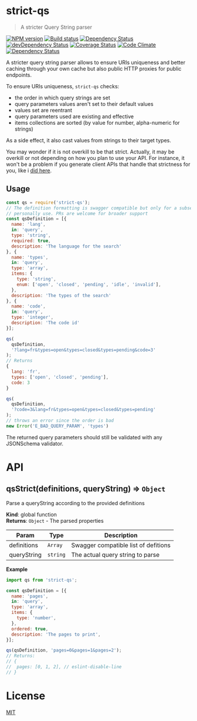 <!--
# This file is automatically generated by a `metapak`
# module. Do not change it elsewhere, changes would
# be overriden.
-->
# strict-qs
> A stricter Query String parser

[![NPM version](https://badge.fury.io/js/strict-qs.svg)](https://npmjs.org/package/strict-qs)
[![Build status](https://secure.travis-ci.org/nfroidure/strict-qs.svg)](https://travis-ci.org/nfroidure/strict-qs)
[![Dependency Status](https://david-dm.org/nfroidure/strict-qs.svg)](https://david-dm.org/nfroidure/strict-qs)
[![devDependency Status](https://david-dm.org/nfroidure/strict-qs/dev-status.svg)](https://david-dm.org/nfroidure/strict-qs#info=devDependencies)
[![Coverage Status](https://coveralls.io/repos/nfroidure/strict-qs/badge.svg?branch=master)](https://coveralls.io/r/nfroidure/strict-qs?branch=master)
[![Code Climate](https://codeclimate.com/github/nfroidure/strict-qs.svg)](https://codeclimate.com/github/nfroidure/strict-qs)
[![Dependency Status](https://dependencyci.com/github/nfroidure/strict-qs/badge)](https://dependencyci.com/github/nfroidure/strict-qs)


A stricter query string parser allows to ensure URIs uniqueness and better
 caching through your own cache but also public HTTP proxies for public
 endpoints.

To ensure URIs uniqueness, `strict-qs` checks:
- the order in which query strings are set
- query parameters values aren't set to their default values
- values set are reentrant
- query parameters used are existing and effective
- items collections are sorted (by value for number, alpha-numeric for strings)

As a side effect, it also cast values from strings to their target types.

You may wonder if it is not overkill to be that strict. Actually, it may
 be overkill or not depending on how you plan to use your API. For instance,
 it won't be a problem if you generate client APIs that handle that strictness
 for you, like i
 [did here](https://github.com/nfroidure/asttpl/blob/master/src/realworld.mocha.js).

## Usage

```js
const qs = require('strict-qs');
// The definition formatting is swagger compatible but only for a subset i
// personally use. PRs are welcome for broader support
const qsDefinition = [{
  name: 'lang',
  in: 'query',
  type: 'string',
  required: true,
  description: 'The language for the search'
}, {
  name: 'types',
  in: 'query',
  type: 'array',
  items: {
    type: 'string',
    enum: ['open', 'closed', 'pending', 'idle', 'invalid'],
  },
  description: 'The types of the search'
}, {
  name: 'code',
  in: 'query',
  type: 'integer',
  description: 'The code id'
}];

qs(
  qsDefinition,
  '?lang=fr&types=open&types=closed&types=pending&code=3'
);
// Returns
{
  lang: 'fr',
  types: ['open', 'closed', 'pending'],
  code: 3
}

qs(
  qsDefinition,
  '?code=3&lang=fr&types=open&types=closed&types=pending'
);
// throws an error since the order is bad
new Error('E_BAD_QUERY_PARAM', 'types')
```

The returned query parameters should still be validated with
any JSONSchema validator.

# API
<a name="qsStrict"></a>

## qsStrict(definitions, queryString) ⇒ <code>Object</code>
Parse a queryString according to the provided definitions

**Kind**: global function  
**Returns**: <code>Object</code> - The parsed properties  

| Param | Type | Description |
| --- | --- | --- |
| definitions | <code>Array</code> | Swagger compatible list of defitions |
| queryString | <code>string</code> | The actual query string to parse |

**Example**  
```js
import qs from 'strict-qs';

const qsDefinition = [{
  name: 'pages',
  in: 'query',
  type: 'array',
  items: {
    type: 'number',
  },
  ordered: true,
  description: 'The pages to print',
}];

qs(qsDefinition, 'pages=0&pages=1&pages=2');
// Returns:
// {
//  pages: [0, 1, 2], // eslint-disable-line
// }
```

# License
[MIT](https://github.com/nfroidure/strict-qs/blob/master/LICENSE)
